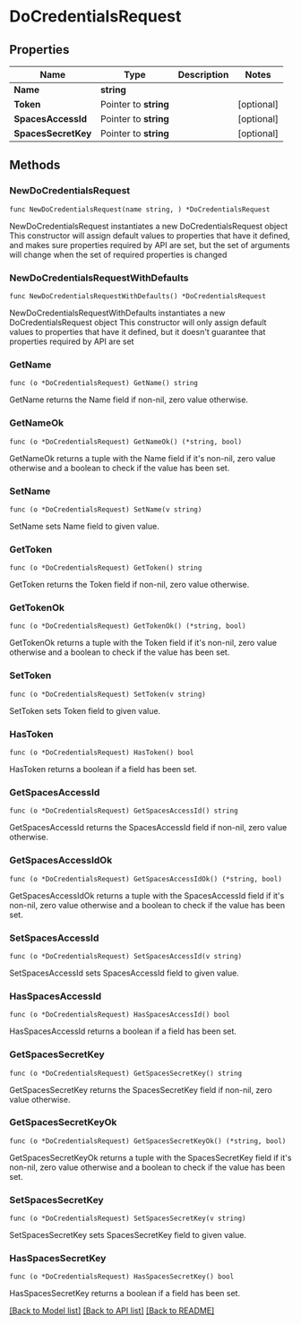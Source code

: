 # DoCredentialsRequest

## Properties

Name | Type | Description | Notes
------------ | ------------- | ------------- | -------------
**Name** | **string** |  | 
**Token** | Pointer to **string** |  | [optional] 
**SpacesAccessId** | Pointer to **string** |  | [optional] 
**SpacesSecretKey** | Pointer to **string** |  | [optional] 

## Methods

### NewDoCredentialsRequest

`func NewDoCredentialsRequest(name string, ) *DoCredentialsRequest`

NewDoCredentialsRequest instantiates a new DoCredentialsRequest object
This constructor will assign default values to properties that have it defined,
and makes sure properties required by API are set, but the set of arguments
will change when the set of required properties is changed

### NewDoCredentialsRequestWithDefaults

`func NewDoCredentialsRequestWithDefaults() *DoCredentialsRequest`

NewDoCredentialsRequestWithDefaults instantiates a new DoCredentialsRequest object
This constructor will only assign default values to properties that have it defined,
but it doesn't guarantee that properties required by API are set

### GetName

`func (o *DoCredentialsRequest) GetName() string`

GetName returns the Name field if non-nil, zero value otherwise.

### GetNameOk

`func (o *DoCredentialsRequest) GetNameOk() (*string, bool)`

GetNameOk returns a tuple with the Name field if it's non-nil, zero value otherwise
and a boolean to check if the value has been set.

### SetName

`func (o *DoCredentialsRequest) SetName(v string)`

SetName sets Name field to given value.


### GetToken

`func (o *DoCredentialsRequest) GetToken() string`

GetToken returns the Token field if non-nil, zero value otherwise.

### GetTokenOk

`func (o *DoCredentialsRequest) GetTokenOk() (*string, bool)`

GetTokenOk returns a tuple with the Token field if it's non-nil, zero value otherwise
and a boolean to check if the value has been set.

### SetToken

`func (o *DoCredentialsRequest) SetToken(v string)`

SetToken sets Token field to given value.

### HasToken

`func (o *DoCredentialsRequest) HasToken() bool`

HasToken returns a boolean if a field has been set.

### GetSpacesAccessId

`func (o *DoCredentialsRequest) GetSpacesAccessId() string`

GetSpacesAccessId returns the SpacesAccessId field if non-nil, zero value otherwise.

### GetSpacesAccessIdOk

`func (o *DoCredentialsRequest) GetSpacesAccessIdOk() (*string, bool)`

GetSpacesAccessIdOk returns a tuple with the SpacesAccessId field if it's non-nil, zero value otherwise
and a boolean to check if the value has been set.

### SetSpacesAccessId

`func (o *DoCredentialsRequest) SetSpacesAccessId(v string)`

SetSpacesAccessId sets SpacesAccessId field to given value.

### HasSpacesAccessId

`func (o *DoCredentialsRequest) HasSpacesAccessId() bool`

HasSpacesAccessId returns a boolean if a field has been set.

### GetSpacesSecretKey

`func (o *DoCredentialsRequest) GetSpacesSecretKey() string`

GetSpacesSecretKey returns the SpacesSecretKey field if non-nil, zero value otherwise.

### GetSpacesSecretKeyOk

`func (o *DoCredentialsRequest) GetSpacesSecretKeyOk() (*string, bool)`

GetSpacesSecretKeyOk returns a tuple with the SpacesSecretKey field if it's non-nil, zero value otherwise
and a boolean to check if the value has been set.

### SetSpacesSecretKey

`func (o *DoCredentialsRequest) SetSpacesSecretKey(v string)`

SetSpacesSecretKey sets SpacesSecretKey field to given value.

### HasSpacesSecretKey

`func (o *DoCredentialsRequest) HasSpacesSecretKey() bool`

HasSpacesSecretKey returns a boolean if a field has been set.


[[Back to Model list]](../README.md#documentation-for-models) [[Back to API list]](../README.md#documentation-for-api-endpoints) [[Back to README]](../README.md)


